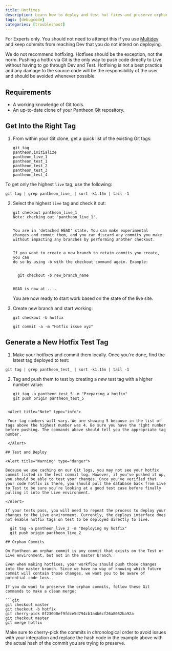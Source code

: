 ```yaml
---
title: Hotfixes
description: Learn how to deploy and test hot fixes and preserve orphan commits on your Pantheon Drupal or WordPress site.
tags: [debugcode]
categories: [troubleshoot]
---
```

For Experts only. You should not need to attempt this if you use [Multidev](/multidev) and keep commits from reaching Dev that you do not intend on deploying.

<Alert title="Warning" type="danger">

We do not recommend hotfixing. Hotfixes should be the exception, not the norm. Pushing a hotfix via Git is the only way to push code directly to Live without having to go through Dev and Test. Hotfixing is not a best practice and any damage to the source code will be the responsibility of the user and should be avoided whenever possible.

</Alert>


## Requirements

- A working knowledge of Git tools.
- An up-to-date clone of your Pantheon Git repository.

## Get Into the Right Tag

1. From within your Git clone, get a quick list of the existing Git tags:

   ```git
   git tag
   pantheon.initialize
   pantheon_live_1
   pantheon_test_1
   pantheon_test_2
   pantheon_test_3
   pantheon_test_4
   ```

 To get only the highest `live` tag, use the following:

 ```
 git tag | grep pantheon_live_ | sort -k1.15n | tail -1
 ```

2. Select the highest `live` tag and check it out:

   ```git
   git checkout pantheon_live_1
   Note: checking out 'pantheon_live_1'.
   
   
   You are in 'detached HEAD' state. You can make experimental
   changes and commit them, and you can discard any commits you make without impacting any branches by performing another checkout.
   
   
   If you want to create a new branch to retain commits you create, you can
   do so by using -b with the checkout command again. Example:
   
   
     git checkout -b new_branch_name
   
   
   HEAD is now at ....
   ```

   You are now ready to start work based on the state of the live site.

3. Create new branch and start working:

   ```git
   git checkout -b hotfix
   
   git commit -a -m "Hotfix issue xyz"
   ```

## Generate a New Hotfix Test Tag

1. Make your hotfixes and commit them locally. Once you're done, find the latest tag deployed to test:

 ```
 git tag | grep pantheon_test_ | sort -k1.15n | tail -1
 ```
 
2. Tag and push them to test by creating a _new_ test tag with a higher number value:

   ```git
   git tag -a pantheon_test_5 -m "Preparing a hotfix"
   git push origin pantheon_test_5
  ```

   <Alert title="Note" type="info">
   
   Your tag numbers will vary. We are showing 5 because in the list of tags above the highest number was 4. Be sure you have the right number before pushing. The commands above should tell you the appropriate tag number.
   
   </Alert>

## Test and Deploy

<Alert title="Warning" type="danger">

Because we use caching on our Git logs, you may not see your hotfix commit listed in the test commit log. However, if you've pushed it up, you should be able to test your changes. Once you've verified that your code hotfix is there, you should pull the database back from Live to Test to be sure you're looking at a good test case before finally pulling it into the Live environment.

</Alert>

If your tests pass, you will need to repeat the process to deploy your changes to the Live environment. Currently, the deploys interface does not enable hotfix tags on test to be deployed directly to live.

    git tag -a pantheon_live_2 -m "Deploying my hotfix"
    git push origin pantheon_live_2

## Orphan Commits

On Pantheon an orphan commit is any commit that exists on the Test or Live environment, but not in the master branch.

Even when making hotfixes, your workflow should push those changes into the master branch. Since we have no way of knowing which future commit will contain those changes, we want you to be aware of potential code loss.

If you do want to preserve the orphan commits, follow these Git commands to make a clean merge:

```git
git checkout master
git checkout -b hotfix
git cherry-pick 0f230b0ef9fdce5d794cb1a4b6cf26a8052ba92a
git checkout master
git merge hotfix
```

Make sure to cherry-pick the commits in chronological order to avoid issues with your integration and replace the hash code in the example above with the actual hash of the commit you are trying to preserve.
